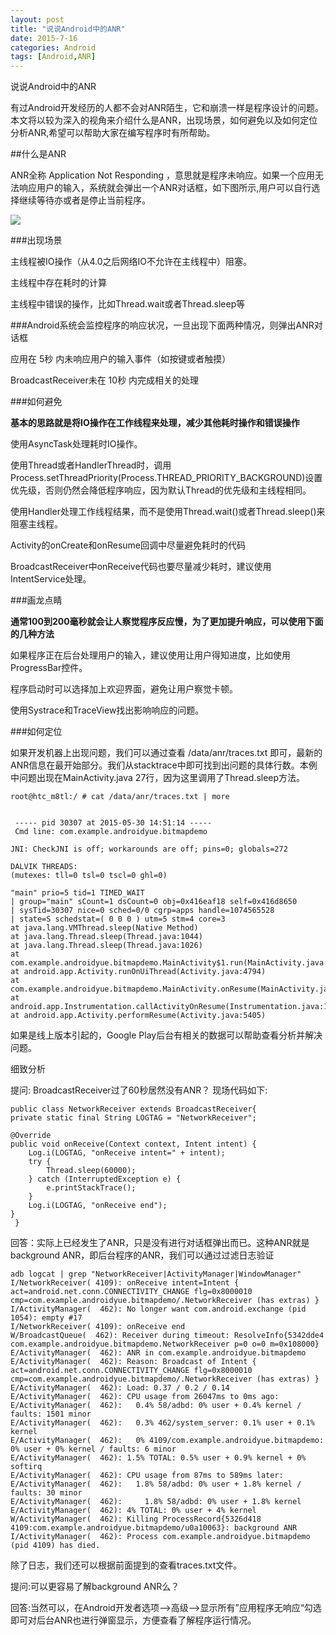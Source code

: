 ```yaml
---
layout: post
title: "说说Android中的ANR"
date: 2015-7-16
categories: Android
tags: [Android,ANR]
---
```

说说Android中的ANR

<!-- more -->

有过Android开发经历的人都不会对ANR陌生，它和崩溃一样是程序设计的问题。本文将以较为深入的视角来介绍什么是ANR，出现场景，如何避免以及如何定位分析ANR,希望可以帮助大家在编写程序时有所帮助。

##什么是ANR

ANR全称 Application Not Responding ，意思就是程序未响应。如果一个应用无法响应用户的输入，系统就会弹出一个ANR对话框，如下图所示,用户可以自行选择继续等待亦或者是停止当前程序。

![](http://img-storage.qiniudn.com/15-7-19/23345988.jpg)

###出现场景

主线程被IO操作（从4.0之后网络IO不允许在主线程中）阻塞。

主线程中存在耗时的计算

主线程中错误的操作，比如Thread.wait或者Thread.sleep等

###Android系统会监控程序的响应状况，一旦出现下面两种情况，则弹出ANR对话框

应用在 5秒 内未响应用户的输入事件（如按键或者触摸）

BroadcastReceiver未在 10秒 内完成相关的处理

###如何避免

**基本的思路就是将IO操作在工作线程来处理，减少其他耗时操作和错误操作**

使用AsyncTask处理耗时IO操作。

使用Thread或者HandlerThread时，调用Process.setThreadPriority(Process.THREAD_PRIORITY_BACKGROUND)设置优先级，否则仍然会降低程序响应，因为默认Thread的优先级和主线程相同。

使用Handler处理工作线程结果，而不是使用Thread.wait()或者Thread.sleep()来阻塞主线程。

Activity的onCreate和onResume回调中尽量避免耗时的代码

BroadcastReceiver中onReceive代码也要尽量减少耗时，建议使用IntentService处理。

###画龙点睛

**通常100到200毫秒就会让人察觉程序反应慢，为了更加提升响应，可以使用下面的几种方法**

如果程序正在后台处理用户的输入，建议使用让用户得知进度，比如使用ProgressBar控件。

程序启动时可以选择加上欢迎界面，避免让用户察觉卡顿。

使用Systrace和TraceView找出影响响应的问题。

###如何定位

如果开发机器上出现问题，我们可以通过查看 /data/anr/traces.txt 即可，最新的ANR信息在最开始部分。我们从stacktrace中即可找到出问题的具体行数。本例中问题出现在MainActivity.java 27行，因为这里调用了Thread.sleep方法。

    root@htc_m8tl:/ # cat /data/anr/traces.txt | more


     ----- pid 30307 at 2015-05-30 14:51:14 -----
     Cmd line: com.example.androidyue.bitmapdemo

    JNI: CheckJNI is off; workarounds are off; pins=0; globals=272

    DALVIK THREADS:
    (mutexes: tll=0 tsl=0 tscl=0 ghl=0)

    "main" prio=5 tid=1 TIMED_WAIT
    | group="main" sCount=1 dsCount=0 obj=0x416eaf18 self=0x416d8650
    | sysTid=30307 nice=0 sched=0/0 cgrp=apps handle=1074565528
    | state=S schedstat=( 0 0 0 ) utm=5 stm=4 core=3
    at java.lang.VMThread.sleep(Native Method)
    at java.lang.Thread.sleep(Thread.java:1044)
    at java.lang.Thread.sleep(Thread.java:1026)
    at com.example.androidyue.bitmapdemo.MainActivity$1.run(MainActivity.java:27)
    at android.app.Activity.runOnUiThread(Activity.java:4794)
    at com.example.androidyue.bitmapdemo.MainActivity.onResume(MainActivity.java:33)
    at android.app.Instrumentation.callActivityOnResume(Instrumentation.java:1282)
    at android.app.Activity.performResume(Activity.java:5405)

如果是线上版本引起的，Google Play后台有相关的数据可以帮助查看分析并解决问题。

细致分析

提问: BroadcastReceiver过了60秒居然没有ANR？ 现场代码如下:

    public class NetworkReceiver extends BroadcastReceiver{
    private static final String LOGTAG = "NetworkReceiver";

    @Override
    public void onReceive(Context context, Intent intent) {
        Log.i(LOGTAG, "onReceive intent=" + intent);
        try {
            Thread.sleep(60000);
        } catch (InterruptedException e) {
            e.printStackTrace();
        }
        Log.i(LOGTAG, "onReceive end");
    }
     }

回答：实际上已经发生了ANR，只是没有进行对话框弹出而已。这种ANR就是background ANR，即后台程序的ANR，我们可以通过过滤日志验证

    adb logcat | grep "NetworkReceiver|ActivityManager|WindowManager"
    I/NetworkReceiver( 4109): onReceive intent=Intent { act=android.net.conn.CONNECTIVITY_CHANGE flg=0x8000010 cmp=com.example.androidyue.bitmapdemo/.NetworkReceiver (has extras) }
    I/ActivityManager(  462): No longer want com.android.exchange (pid 1054): empty #17
    I/NetworkReceiver( 4109): onReceive end
    W/BroadcastQueue(  462): Receiver during timeout: ResolveInfo{5342dde4 com.example.androidyue.bitmapdemo.NetworkReceiver p=0 o=0 m=0x108000}
    E/ActivityManager(  462): ANR in com.example.androidyue.bitmapdemo
    E/ActivityManager(  462): Reason: Broadcast of Intent { act=android.net.conn.CONNECTIVITY_CHANGE flg=0x8000010 cmp=com.example.androidyue.bitmapdemo/.NetworkReceiver (has extras) }
    E/ActivityManager(  462): Load: 0.37 / 0.2 / 0.14
    E/ActivityManager(  462): CPU usage from 26047ms to 0ms ago:
    E/ActivityManager(  462):   0.4% 58/adbd: 0% user + 0.4% kernel / faults: 1501 minor
    E/ActivityManager(  462):   0.3% 462/system_server: 0.1% user + 0.1% kernel
    E/ActivityManager(  462):   0% 4109/com.example.androidyue.bitmapdemo: 0% user + 0% kernel / faults: 6 minor
    E/ActivityManager(  462): 1.5% TOTAL: 0.5% user + 0.9% kernel + 0% softirq
    E/ActivityManager(  462): CPU usage from 87ms to 589ms later:
    E/ActivityManager(  462):   1.8% 58/adbd: 0% user + 1.8% kernel / faults: 30 minor
    E/ActivityManager(  462):     1.8% 58/adbd: 0% user + 1.8% kernel
    E/ActivityManager(  462): 4% TOTAL: 0% user + 4% kernel
    W/ActivityManager(  462): Killing ProcessRecord{5326d418 4109:com.example.androidyue.bitmapdemo/u0a10063}: background ANR
    I/ActivityManager(  462): Process com.example.androidyue.bitmapdemo (pid 4109) has died.

除了日志，我们还可以根据前面提到的查看traces.txt文件。

提问:可以更容易了解background ANR么？

回答:当然可以，在Android开发者选项—>高级—>显示所有”应用程序无响应“勾选即可对后台ANR也进行弹窗显示，方便查看了解程序运行情况。